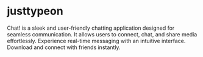 # justtypeon
 Chat! is a sleek and user-friendly chatting application designed for seamless communication. It allows users to connect, chat, and share media effortlessly. Experience real-time messaging with an intuitive interface. Download and connect with friends instantly.
